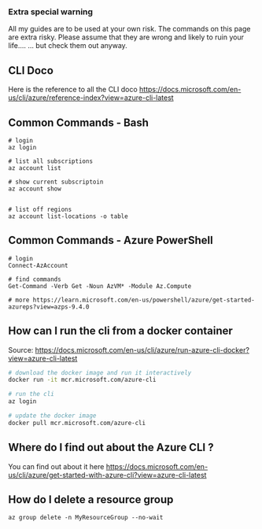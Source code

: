 

### Extra special warning
All my guides are to be used at your own risk.
The commands on this page are extra risky.
Please assume that they are wrong and likely to ruin your life....
... but check them out anyway.

## CLI Doco
Here is the reference to all the CLI doco
https://docs.microsoft.com/en-us/cli/azure/reference-index?view=azure-cli-latest



## Common Commands - Bash

```
# login
az login

# list all subscriptions
az account list

# show current subscriptoin
az account show


# list off regions
az account list-locations -o table

```

## Common Commands - Azure PowerShell

```
# login
Connect-AzAccount

# find commands
Get-Command -Verb Get -Noun AzVM* -Module Az.Compute

# more https://learn.microsoft.com/en-us/powershell/azure/get-started-azureps?view=azps-9.4.0
```

## How can I run the cli from a docker container

Source: https://docs.microsoft.com/en-us/cli/azure/run-azure-cli-docker?view=azure-cli-latest

```bash
# download the docker image and run it interactively
docker run -it mcr.microsoft.com/azure-cli

# run the cli
az login

# update the docker image
docker pull mcr.microsoft.com/azure-cli

```



## Where do I find out about the Azure CLI ?
You can find out about it here
https://docs.microsoft.com/en-us/cli/azure/get-started-with-azure-cli?view=azure-cli-latest

## How do I delete a resource group

```
az group delete -n MyResourceGroup --no-wait
```


